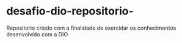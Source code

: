# desafio-dio-repositorio-
Repositorio criado com a finalidade de exercidar os conhecimentos desenvolvido com a DIO
